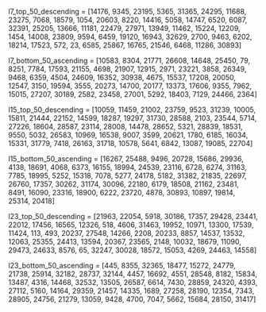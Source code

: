 l7_top_50_descending = [14176, 9345, 23195, 5365, 31365, 24295, 11688, 23275, 7068, 18579, 1054, 20603, 8220, 14416, 5058, 14747, 6520, 6087, 32391, 25205, 13666, 11181, 22479, 27971, 13949, 11462, 15224, 12209, 1454, 14008, 23809, 9594, 6459, 19120, 16943, 32629, 2700, 9463, 6202, 18214, 17523, 572, 23, 6585, 25867, 16765, 21546, 6468, 11286, 30893]

l7_bottom_50_ascending = [10583, 8304, 21771, 26608, 14648, 25450, 79, 8251, 7784, 17593, 21155, 4698, 21907, 12915, 2971, 23221, 3858, 26349, 9468, 6359, 4504, 24609, 16352, 30938, 4675, 15537, 17208, 20050, 12547, 3150, 19594, 3555, 20273, 14700, 20177, 13373, 17606, 9355, 7962, 15015, 27207, 30189, 2582, 23458, 27001, 5292, 18403, 7129, 24466, 2364]

l15_top_50_descending = [10059, 11459, 21002, 23759, 9523, 31239, 10005, 15811, 21444, 22152, 14599, 18287, 19297, 31730, 28588, 2103, 23544, 5714, 27226, 18604, 28587, 23114, 28008, 14478, 28652, 5321, 28839, 18531, 9550, 5032, 26583, 10969, 16538, 9007, 3599, 20621, 1780, 6185, 16034, 15331, 31779, 7418, 26163, 31718, 10578, 5641, 6842, 13087, 19085, 22704]

l15_bottom_50_ascending = [16267, 25488, 9496, 20728, 15686, 29936, 4138, 18691, 4068, 6373, 16155, 18994, 24539, 23116, 6728, 6274, 31163, 7785, 18995, 5252, 15318, 7078, 5277, 24178, 5182, 31382, 21835, 22697, 26760, 17357, 30262, 31174, 30096, 22180, 6179, 18508, 21162, 23481, 8491, 16090, 23316, 18900, 6222, 23720, 4878, 30893, 10897, 19814, 25314, 20418]


l23_top_50_descending = [21963, 22054, 5918, 30186, 17357, 29428, 23441, 22012, 17456, 16565, 12326, 518, 4606, 31463, 19952, 10971, 13300, 17539, 11424, 113, 493, 20237, 27548, 14266, 2208, 20233, 8857, 14537, 13532, 12063, 25355, 24413, 13594, 20367, 23565, 2148, 10032, 18679, 11090, 29473, 24633, 8576, 65, 32247, 30028, 18572, 15053, 4269, 24463, 14558]

l23_bottom_50_ascending = [445, 8355, 32365, 18477, 15272, 24779, 21738, 25914, 32182, 28737, 32144, 4457, 16692, 4551, 28548, 8182, 15834, 13487, 4316, 14468, 32532, 13505, 26587, 6614, 7430, 28859, 24320, 4393, 27112, 5160, 14164, 29359, 21457, 14335, 1689, 27258, 28190, 12354, 7343, 28905, 24756, 21279, 13059, 9428, 4700, 7047, 5662, 15684, 28150, 31417]
